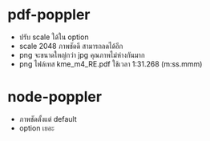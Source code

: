 # pdf-poppler

- ปรับ scale ใด้ใน option
- scale 2048 ภาพชัดดี สามารถลดได้อีก
- png จะขนาดใหญ่กว่า jpg คุณภาพไม่ห่างกันมาก
- png ไฟล์เทส kme_m4_RE.pdf ใช้เวลา 1:31.268 (m:ss.mmm)

# node-poppler

- ภาพชัดตั้งแต่ default
- option เยอะ
